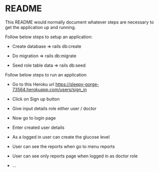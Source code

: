 # README

This README would normally document whatever steps are necessary to get the
application up and running.

Follow below steps to setup an application:

* Create database => rails db:create

* Do migration => rails db:migrate

* Seed role table data => rails db:seed

Follow below steps to run an application

* Go to this Heroku url 
 https://sleepy-gorge-73564.herokuapp.com/users/sign_in

* Click on Sign up button

* Give input details role either user / doctor

* Now go to login page

* Enter created user details

* As a logged in user can create the glucose level

* User can see the reports when go to menu reports

* User can see only reports page when logged in as doctor role




* ...
